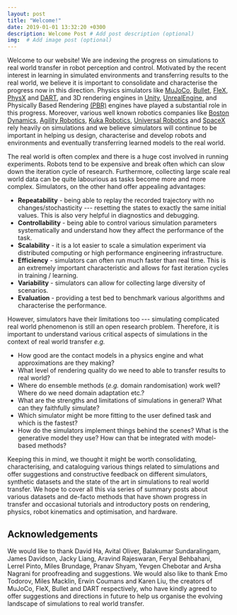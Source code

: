 ```yaml
---
layout: post
title: "Welcome!"
date: 2019-01-01 13:32:20 +0300
description: Welcome Post # Add post description (optional)
img:  # Add image post (optional)
---
```


Welcome to our website! We are indexing the progress on simulations to real world transfer in robot perception and control. Motivated by the recent interest in learning in simulated environments and transferring results to the real world, we believe it is important to consolidate and characterise the progress now in this direction. Physics simulators like [MuJoCo](http://mujoco.org/), [Bullet](https://pybullet.org/wordpress/), [FleX](https://developer.nvidia.com/flex), [PhysX](https://developer.nvidia.com/physx-sdk) and [DART](https://dartsim.github.io/), and 3D rendering engines in [Unity](https://unity3d.com/), [UnrealEngine](https://www.unrealengine.com/en-US/what-is-unreal-engine-4), and Physically Based Rendering [(PBR)](https://www.pbrt.org/) engines have played a substantial role in this progress. Moreover, various well known robotics companies like [Boston Dynamics](https://en.wikipedia.org/wiki/Boston_Dynamics), [Agility Robotics](https://www.therobotreport.com/agility-cassie-bipedal-robot-simulators/), [Kuka Robotics](https://www.kuka.com/en-us/products/robotics-systems/software/simulation-planning-optimization/kuka_sim), [Universal Robotics](https://www.universal-robots.com/plus/software/robodk-simulation-and-offline-programming/) and [SpaceX](https://motherboard.vice.com/en_us/article/ezv79w/spacex-is-using-these-simulations-to-design-the-rocket-thatll-take-us-to-mars) rely heavily on simulations and we believe simulators will continue to be important in helping us design, characterise and develop robots and environments and eventually transferring learned models to the real world.

The real world is often complex and there is a huge cost involved in running experiments. Robots tend to be expensive and break often which can slow down the iteration cycle of research. Furthermore, collecting large scale real world data can be quite labourious as tasks become more and more complex. Simulators, on the other hand offer appealing advantages\: 

* **Repeatability** - being able to replay the recorded trajectory with no changes/stochasticity --- resetting the states to exactly the same initial values. This is also very helpful in diagnostics and debugging.
* **Controllability** - being able to control various simulation parameters systematically and understand how they affect the performance of the task. 
* **Scalability** - it is a lot easier to scale a simulation experiment via distributed computing or high performance engineering infrastructure.
* **Efficiency** - simulators can often run much faster than real time. This is an extremely important characteristic and allows for fast iteration cycles in training / learning.
* **Variability** - simulators can allow for collecting large diversity of scenarios.
* **Evaluation** - providing a test bed to benchmark various algorithms and characterise the performance.


However, simulators have their limitations too --- simulating complicated real world phenomenon is still an open research problem. Therefore, it is important to understand various critical aspects of simulations in the context of real world transfer *e.g.* 

* How good are the contact models in a physics engine and what approximations are they making?
* What level of rendering quality do we need to able to transfer results to real world? 
* Where do ensemble methods (*e.g.* domain randomisation) work well? Where do we need domain adaptation etc.? 
* What are the strengths and limitations of simulations in general? What can they faithfully simulate? 
* Which simulator might be more fitting to the user defined task and which is the fastest?
* How do the simulators implement things behind the scenes? What is the generative model they use? How can that be integrated with model-based methods?   

Keeping this in mind, we thought it might be worth consolidating, characterising, and cataloguing various things related to simulations and offer suggestions and constructive feedback on different simulators, synthetic datasets and the state of the art in simulations to real world transfer. We hope to cover all this via series of summary posts about various datasets and de-facto methods that have shown progress in transfer and occasional tutorials and introductory posts on rendering, physics, robot kinematics and optimisation, and hardware.


## Acknowledgements
We would like to thank David Ha, Avital Oliver, Balakumar Sundaralingam, James Davidson, Jacky Liang, Aravind Rajeswaran, Feryal Behbahani, Lerrel Pinto, Miles Brundage, Pranav Shyam, Yevgen Chebotar and Arsha Nagrani for proofreading and suggestions. We would also like to thank Emo Todorov, Miles Macklin, Erwin Coumans and Karen Liu, the creators of MuJoCo, FleX, Bullet and DART respectively, who have kindly agreed to offer suggestions and directions in future to help us organise the evolving landscape of simulations to real world transfer. 
